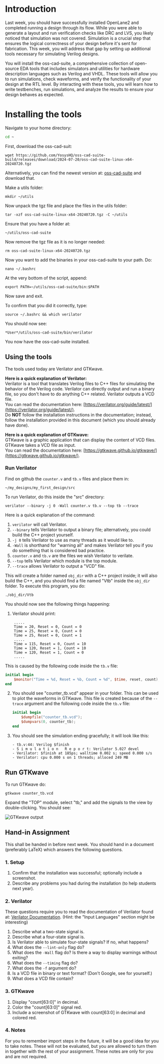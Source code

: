 # Introduction
Last week, you should have successfully installed OpenLane2 and completed running a design through its flow. While you were able to generate a layout and run verification checks like DRC and LVS, you likely noticed that simulation was not covered. Simulation is a crucial step that ensures the logical correctness of your design before it's sent for fabrication. This week, you will address that gap by setting up additional tools necessary for simulating Verilog designs.

You will install the oss-cad-suite, a comprehensive collection of open-source EDA tools that includes simulators and utilities for hardware description languages such as Verilog and VHDL. These tools will allow you to run simulations, check waveforms, and verify the functionality of your design at the RTL level. By interacting with these tools, you will learn how to write testbenches, run simulations, and analyze the results to ensure your design behaves as expected.

# Installing the tools
Navigate to your home directory:
```bash
cd ~
```

First, download the oss-cad-suit:
```
wget https://github.com/YosysHQ/oss-cad-suite-build/releases/download/2024-07-20/oss-cad-suite-linux-x64-20240720.tgz
```

Alternatively, you can find the newest version at: [oss-cad-suite](https://github.com/YosysHQ/oss-cad-suite-build) and download that.

Make a utils folder:
```
mkdir ~/utils
```

Now unpack the tgz file and place the files in the utils folder:
```
tar -xzf oss-cad-suite-linux-x64-20240720.tgz -C ~/utils
```

Ensure that you have a folder at:
```
~/utils/oss-cad-suite
```

Now remove the tgz file as it is no longer needed:
```
rm oss-cad-suite-linux-x64-20240720.tgz
```

Now you want to add the binaries in your oss-cad-suite to your path. Do:
```
nano ~/.bashrc
```

At the very bottom of the script, append:
```
export PATH=~/utils/oss-cad-suite/bin:$PATH
```

Now save and exit.

To confirm that you did it correctly, type:
```
source ~/.bashrc && which verilator
```

You should now see:
```
*User*/utils/oss-cad-suite/bin/verilator
```

You now have the oss-cad-suite installed.

## Using the tools
The tools used today are Verilator and GTKwave.

**Here is a quick explanation of Verilator:**  
Verilator is a tool that translates Verilog files to C++ files for simulating the behavior of the Verilog code. Verilator can directly output and run a binary file, so you don't have to do anything C++ related. Verilator outputs a VCD file.  
You can read the documentation here: [https://verilator.org/guide/latest/](https://verilator.org/guide/latest/).  
Do **NOT** follow the installation instructions in the documentation; instead, follow the installation provided in this document (which you should already have done).

**Here is a quick explanation of GTKwave:**  
GTKwave is a graphic application that can display the content of VCD files. GTKwave takes a VCD file as input.  
You can read the documentation here: [https://gtkwave.github.io/gtkwave/](https://gtkwave.github.io/gtkwave/).

### Run Verilator

Find on github the `counter.v` and `tb.v` files and place them in: 
```
~/my_designs/my_first_design/src
```


To run Verilator, do this inside the "src" directory:
```
verilator --binary -j 0 -Wall counter.v tb.v --top tb --trace
```


Here is a quick explanation of the command:
1. `verilator` will call Verilator.
2. `--binary` tells Verilator to output a binary file; alternatively, you could build the C++ project yourself.
3. `-j 0` tells Verilator to use as many threads as it would like to.
4. `-Wall` is shorthand for "warning all" and makes Verilator tell you if you do something that is considered bad practice.
5. `counter.v` and `tb.v` are the files we wish Verilator to verilate.
6. `--top` tells Verilator which module is the top module.
7. `--trace` allows Verilator to output a "VCD" file.

This will create a folder named `obj_dir` with a C++ project inside; it will also build the C++, and you should find a file named "Vtb" inside the `obj_dir` folder. To execute this program, you do:
```
./obj_dir/Vtb
```

You should now see the following things happening:
1. Verilator should print:
```
	..... 	
	Time = 20, Reset = 0, Count = 0
	Time = 25, Reset = 0, Count = 0
	Time = 25, Reset = 0, Count = 1
	.....
	Time = 115, Reset = 0, Count = 10
	Time = 120, Reset = 1, Count = 10
	Time = 120, Reset = 1, Count = 0
	.....
```

This is caused by the following code inside the `tb.v` file:
```verilog
initial begin
    $monitor("Time = %d, Reset = %b, Count = %d", $time, reset, count);
end
```

2. You should see "counter_tb.vcd" appear in your folder. This can be used to plot the waveforms in GTKwave. This file is created because of the `--trace` argument and the following code inside the `tb.v` file:
    ```verilog
    initial begin
        $dumpfile("counter_tb.vcd");
        $dumpvars(0, counter_tb);
    end
    ```

3. You should see the simulation ending gracefully; it will look like this:
    ```
    - tb.v:44: Verilog $finish
    - S i m u l a t i o n   R e p o r t: Verilator 5.027 devel
    - Verilator: $finish at 185ps; walltime 0.002 s; speed 0.000 s/s
    - Verilator: cpu 0.000 s on 1 threads; alloced 249 MB
    ```


## Run GTKwave

To run GTKwave do:

`gtkwave counter_tb.vcd`

Expand the "TOP" module, select "tb," and add the signals to the view by double-clicking. You should see:

![GTKwave output](GTKwave_output.png)

## Hand-in Assignment

This shall be handed in before next week. You should hand in a document (preferably LaTeX) which answers the following questions.

### 1. Setup

1. Confirm that the installation was successful; optionally include a screenshot.
2. Describe any problems you had during the installation (to help students next year).

### 2. Verilator

These questions require you to read the documentation of Verilator found at: [Verilator Documentation](https://verilator.org/guide/latest/).
(Hint: the "Input Languages" section might be interesting)

1. Describe what a two-state signal is.
2. Describe what a four-state signal is.
3. Is Verilator able to simulate four-state signals? If no, what happens?
4. What does the `--lint-only` flag do?
5. What does the `-Wall` flag do? Is there a way to display warnings without exiting?
6. What does the `--timing` flag do?
7. What does the `-f` argument do?
8. Is a VCD file in binary or text format? (Don't Google, see for yourself.)
9. What does a VCD file contain?

### 3. GTKwave

1. Display "count[63:0]" in decimal.
2. Color the "count[63:0]" signal red.
3. Include a screenshot of GTKwave with count[63:0] in decimal and colored red.

### 4. Notes

For you to remember import steps in the future, it will be a good idea for you to take notes. These will not be evaluated, but you are allowed to turn them in together with the rest of your assignment. These notes are only for you and are not required.
